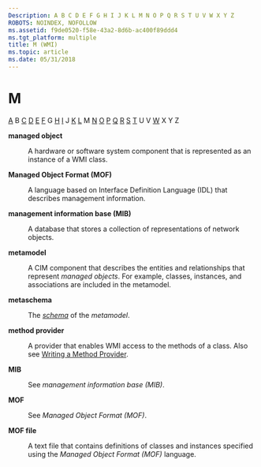 ```yaml
---
Description: A B C D E F G H I J K L M N O P Q R S T U V W X Y Z
ROBOTS: NOINDEX, NOFOLLOW
ms.assetid: f9de0520-f58e-43a2-8d6b-ac400f89ddd4
ms.tgt_platform: multiple
title: M (WMI)
ms.topic: article
ms.date: 05/31/2018
---
```


# M

[A](gloss-a.md) B [C](gloss-c.md) [D](gloss-d.md) [E](gloss-e.md) [F](gloss-f.md) G [H](gloss-h.md) [I](gloss-i.md) J [K](gloss-k.md) [L](gloss-l.md) M [N](gloss-n.md) [O](gloss-o.md) [P](gloss-p.md) [Q](gloss-q.md) [R](gloss-r.md) [S](gloss-s.md) [T](gloss-t.md) U V [W](gloss-w.md) X Y Z

<dl> <dt>

<span id="wmi.gloss_managed_object"></span><span id="WMI.GLOSS_MANAGED_OBJECT"></span>**managed object**
</dt> <dd>

A hardware or software system component that is represented as an instance of a WMI class.

</dd> <dt>

<span id="wmi.gloss_managed_object_format"></span><span id="WMI.GLOSS_MANAGED_OBJECT_FORMAT"></span>**Managed Object Format (MOF)**
</dt> <dd>

A language based on Interface Definition Language (IDL) that describes management information.

</dd> <dt>

<span id="wmi.gloss_management_information_base"></span><span id="WMI.GLOSS_MANAGEMENT_INFORMATION_BASE"></span>**management information base (MIB)**
</dt> <dd>

A database that stores a collection of representations of network objects.

</dd> <dt>

<span id="wmi.gloss_metamodel"></span><span id="WMI.GLOSS_METAMODEL"></span>**metamodel**
</dt> <dd>

A CIM component that describes the entities and relationships that represent *managed objects*. For example, classes, instances, and associations are included in the metamodel.

</dd> <dt>

<span id="wmi.gloss_metaschema"></span><span id="WMI.GLOSS_METASCHEMA"></span>**metaschema**
</dt> <dd>

The [*schema*](gloss-s.md) of the *metamodel*.

</dd> <dt>

<span id="wmi.gloss_method_provider"></span><span id="WMI.GLOSS_METHOD_PROVIDER"></span>**method provider**
</dt> <dd>

A provider that enables WMI access to the methods of a class. Also see [Writing a Method Provider](writing-a-method-provider.md).

</dd> <dt>

<span id="wmi.gloss_mib"></span><span id="WMI.GLOSS_MIB"></span>**MIB**
</dt> <dd>

See *management information base (MIB)*.

</dd> <dt>

<span id="wmi.gloss_mof"></span><span id="WMI.GLOSS_MOF"></span>**MOF**
</dt> <dd>

See *Managed Object Format (MOF)*.

</dd> <dt>

<span id="wmi.gloss_mof_file"></span><span id="WMI.GLOSS_MOF_FILE"></span>**MOF file**
</dt> <dd>

A text file that contains definitions of classes and instances specified using the *Managed Object Format (MOF)* language.

</dd> </dl>

 

 



